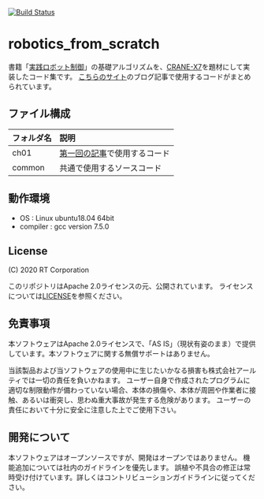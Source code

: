 [![Build Status](https://travis-ci.org/kenjiinukai/robotics_from_scratch.svg?branch=master)](https://travis-ci.org/kenjiinukai/robotics_from_scratch)

# robotics_from_scratch

書籍「[実践ロボット制御](https://www.ohmsha.co.jp/book/9784274224300/)」の基礎アルゴリズムを、[CRANE-X7](https://rt-net.jp/products/crane-x7/)を題材にして実装したコード集です。
[こちらのサイト](https://rt-net.jp/humanoid/)のブログ記事で使用するコードがまとめられています。

## ファイル構成

|フォルダ名 |説明                         |
|:--        |:--                          |
|ch01       |[第一回の記事]((https://rt-net.jp/humanoid/archives/2328))で使用するコード |
|common     |共通で使用するソースコード   |


## 動作環境
* OS : Linux ubuntu18.04 64bit
* compiler : gcc version 7.5.0


## License
(C) 2020 RT Corporation

このリポジトリはApache 2.0ライセンスの元、公開されています。
ライセンスについては[LICENSE](./LICENSE)を参照ください。

## 免責事項
本ソフトウェアはApache 2.0ライセンスで、「AS IS」（現状有姿のまま）で提供しています。本ソフトウェアに関する無償サポートはありません。

当該製品および当ソフトウェアの使用中に生じたいかなる損害も株式会社アールティでは一切の責任を負いかねます。
ユーザー自身で作成されたプログラムに適切な制限動作が備わっていない場合、本体の損傷や、本体が周囲や作業者に接触、あるいは衝突し、思わぬ重大事故が発生する危険があります。
ユーザーの責任において十分に安全に注意した上でご使用下さい。

## 開発について
本ソフトウェアはオープンソースですが、開発はオープンではありません。
機能追加については社内のガイドラインを優先します。
誤植や不具合の修正は常時受け付けています。詳しくはコントリビューションガイドラインに従ってください。